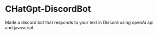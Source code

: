 # CHatGpt-DiscordBot
Made a discord bot that responds to your text in Discord using openAi api and javascript.
